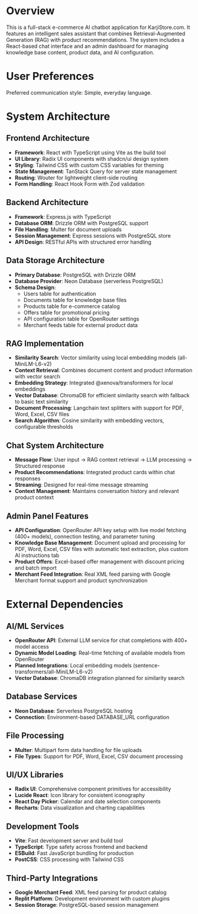 # Overview

This is a full-stack e-commerce AI chatbot application for KarjiStore.com. It features an intelligent sales assistant that combines Retrieval-Augmented Generation (RAG) with product recommendations. The system includes a React-based chat interface and an admin dashboard for managing knowledge base content, product data, and AI configuration.

# User Preferences

Preferred communication style: Simple, everyday language.

# System Architecture

## Frontend Architecture
- **Framework**: React with TypeScript using Vite as the build tool
- **UI Library**: Radix UI components with shadcn/ui design system
- **Styling**: Tailwind CSS with custom CSS variables for theming
- **State Management**: TanStack Query for server state management
- **Routing**: Wouter for lightweight client-side routing
- **Form Handling**: React Hook Form with Zod validation

## Backend Architecture
- **Framework**: Express.js with TypeScript
- **Database ORM**: Drizzle ORM with PostgreSQL support
- **File Handling**: Multer for document uploads
- **Session Management**: Express sessions with PostgreSQL store
- **API Design**: RESTful APIs with structured error handling

## Data Storage Architecture
- **Primary Database**: PostgreSQL with Drizzle ORM
- **Database Provider**: Neon Database (serverless PostgreSQL)
- **Schema Design**: 
  - Users table for authentication
  - Documents table for knowledge base files
  - Products table for e-commerce catalog
  - Offers table for promotional pricing
  - API configuration table for OpenRouter settings
  - Merchant feeds table for external product data

## RAG Implementation
- **Similarity Search**: Vector similarity using local embedding models (all-MiniLM-L6-v2)
- **Context Retrieval**: Combines document content and product information with vector search
- **Embedding Strategy**: Integrated @xenova/transformers for local embeddings
- **Vector Database**: ChromaDB for efficient similarity search with fallback to basic text similarity
- **Document Processing**: Langchain text splitters with support for PDF, Word, Excel, CSV files
- **Search Algorithm**: Cosine similarity with embedding vectors, configurable thresholds

## Chat System Architecture
- **Message Flow**: User input → RAG context retrieval → LLM processing → Structured response
- **Product Recommendations**: Integrated product cards within chat responses
- **Streaming**: Designed for real-time message streaming
- **Context Management**: Maintains conversation history and relevant product context

## Admin Panel Features
- **API Configuration**: OpenRouter API key setup with live model fetching (400+ models), connection testing, and parameter tuning
- **Knowledge Base Management**: Document upload and processing for PDF, Word, Excel, CSV files with automatic text extraction, plus custom AI instructions tab
- **Product Offers**: Excel-based offer management with discount pricing and batch import
- **Merchant Feed Integration**: Real XML feed parsing with Google Merchant format support and product synchronization

# External Dependencies

## AI/ML Services
- **OpenRouter API**: External LLM service for chat completions with 400+ model access
- **Dynamic Model Loading**: Real-time fetching of available models from OpenRouter
- **Planned Integrations**: Local embedding models (sentence-transformers/all-MiniLM-L6-v2)
- **Vector Database**: ChromaDB integration planned for similarity search

## Database Services
- **Neon Database**: Serverless PostgreSQL hosting
- **Connection**: Environment-based DATABASE_URL configuration

## File Processing
- **Multer**: Multipart form data handling for file uploads
- **File Types**: Support for PDF, Word, Excel, CSV document processing

## UI/UX Libraries
- **Radix UI**: Comprehensive component primitives for accessibility
- **Lucide React**: Icon library for consistent iconography
- **React Day Picker**: Calendar and date selection components
- **Recharts**: Data visualization and charting capabilities

## Development Tools
- **Vite**: Fast development server and build tool
- **TypeScript**: Type safety across frontend and backend
- **ESBuild**: Fast JavaScript bundling for production
- **PostCSS**: CSS processing with Tailwind CSS

## Third-Party Integrations
- **Google Merchant Feed**: XML feed parsing for product catalog
- **Replit Platform**: Development environment with custom plugins
- **Session Storage**: PostgreSQL-based session management